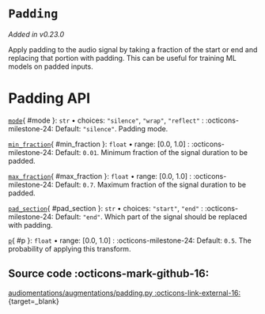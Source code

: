 # `Padding`

_Added in v0.23.0_

Apply padding to the audio signal by taking a fraction of the start or end and replacing that
portion with padding. This can be useful for training ML models on padded inputs.

# Padding API

[`mode`](#mode){ #mode }: `str` • choices: `"silence"`, `"wrap"`, `"reflect"`
:   :octicons-milestone-24: Default: `"silence"`. Padding mode.

[`min_fraction`](#min_fraction){ #min_fraction }: `float` • range: [0.0, 1.0]
:   :octicons-milestone-24: Default: `0.01`. Minimum fraction of the signal duration to be padded.

[`max_fraction`](#max_fraction){ #max_fraction }: `float` • range: [0.0, 1.0]
:   :octicons-milestone-24: Default: `0.7`. Maximum fraction of the signal duration to be padded.

[`pad_section`](#pad_section){ #pad_section }: `str` • choices: `"start"`, `"end"`
:   :octicons-milestone-24: Default: `"end"`. Which part of the signal should be replaced with padding.

[`p`](#p){ #p }: `float` • range: [0.0, 1.0]
:   :octicons-milestone-24: Default: `0.5`. The probability of applying this transform.

## Source code :octicons-mark-github-16:

[audiomentations/augmentations/padding.py :octicons-link-external-16:](https://github.com/iver56/audiomentations/blob/main/audiomentations/augmentations/padding.py){target=_blank}
